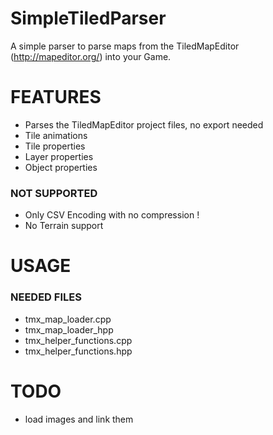 # SimpleTiledParser
A simple parser to parse maps from the TiledMapEditor (http://mapeditor.org/) into your Game.

# FEATURES
* Parses the TiledMapEditor project files, no export needed
* Tile animations
* Tile properties
* Layer properties
* Object properties

### NOT SUPPORTED
* Only CSV Encoding with no compression !
* No Terrain support



# USAGE
### NEEDED FILES
* tmx_map_loader.cpp
* tmx_map_loader_hpp
* tmx_helper_functions.cpp
* tmx_helper_functions.hpp


# TODO
* load images and link them
